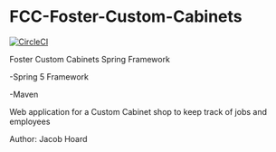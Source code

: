 # FCC-Foster-Custom-Cabinets

[![CircleCI](https://circleci.com/gh/jhoard08/FCC-Foster-Custom-Cabinets.svg?style=svg)](https://circleci.com/gh/jhoard08/FCC-Foster-Custom-Cabinets)

Foster Custom Cabinets Spring Framework

-Spring 5 Framework

-Maven

Web application for a Custom Cabinet shop to keep track of jobs and employees

Author: Jacob Hoard
